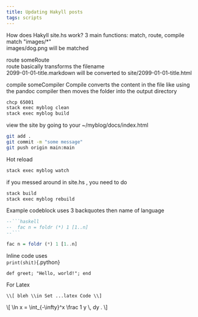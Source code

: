```yaml
---
title: Updating Hakyll posts
tags: scripts
---
```


How does Hakyll site.hs work?
3 main functions: match, route, compile  
match "images/*"   
images/dog.png will be matched

route someRoute  
route basically transforms the filename  
2099-01-01-title.markdown will be converted to site/2099-01-01-title.html

compile someCompiler
Compile converts the content in the file like using the pandoc compiler then moves the folder into the output directory



```bash
chcp 65001
stack exec myblog clean
stack exec myblog build
```
view the site by going to your ~/myblog/docs/index.html

```bash
git add .
git commit -m "some message"
git push origin main:main
```

Hot reload
``` haskell
stack exec myblog watch
```

if you messed around in site.hs , you need to do
``` haskell
stack build
stack exec myblog rebuild
```

Example codeblock uses 3 backquotes then name of language
``` haskell
--```haskell
--  fac n = foldr (*) 1 [1..n]
--```
```

``` haskell
fac n = foldr (*) 1 [1..n]
```

Inline code uses   
`print(shit)`{.python}

```{.ruby .numberLines}
def greet; "Hello, world!"; end
```
   
  
For Latex 
```{.ruby .numberLines}
\\[ bleh \\in Set ...latex Code \\]
```
\\[ \\ln x = \\int_{-\\infty}^x \\frac 1 y \\, dy . \\]
